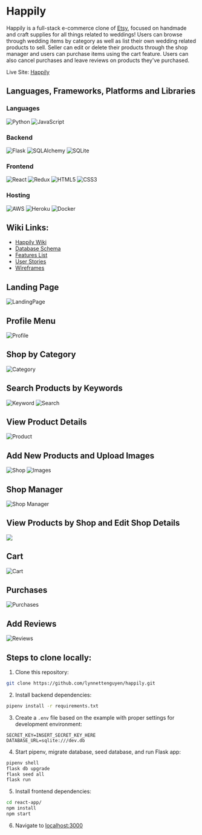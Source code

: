 # Happily

Happily is a full-stack e-commerce clone of [Etsy](https://www.etsy.com/), focused on handmade and craft supplies for all things related to weddings! Users can browse through wedding items by category as well as list their own wedding related products to sell. Seller can edit or delete their products through the shop manager and users can purchase items using the cart feature. Users can also cancel purchases and leave reviews on products they've purchased.

Live Site: [Happily](https://happily-crafts.herokuapp.com/)

## Languages, Frameworks, Platforms and Libraries

### Languages
![Python](https://img.shields.io/badge/python-3670A0?style=for-the-badge&logo=python&logoColor=ffdd54) ![JavaScript](https://img.shields.io/badge/javascript-%23323330.svg?style=for-the-badge&logo=javascript&logoColor=%23F7DF1E)

### Backend
![Flask](https://img.shields.io/badge/flask-%23000.svg?style=for-the-badge&logo=flask&logoColor=white) ![SQLAlchemy](https://img.shields.io/badge/SQLAlchemy-100000?style=for-the-badge&logo=sql&logoColor=BA1212&labelColor=AD0000&color=A90000) ![SQLite](https://img.shields.io/badge/sqlite-%2307405e.svg?style=for-the-badge&logo=sqlite&logoColor=white)

### Frontend
![React](https://img.shields.io/badge/react-%2320232a.svg?style=for-the-badge&logo=react&logoColor=%2361DAFB) ![Redux](https://img.shields.io/badge/redux-%23593d88.svg?style=for-the-badge&logo=redux&logoColor=white) ![HTML5](https://img.shields.io/badge/html5-%23E34F26.svg?style=for-the-badge&logo=html5&logoColor=white) ![CSS3](https://img.shields.io/badge/css3-%231572B6.svg?style=for-the-badge&logo=css3&logoColor=white)

### Hosting
![AWS](https://img.shields.io/badge/AWS-%23FF9900.svg?style=for-the-badge&logo=amazon-aws&logoColor=white) ![Heroku](https://img.shields.io/badge/heroku-%23430098.svg?style=for-the-badge&logo=heroku&logoColor=white) ![Docker](https://img.shields.io/badge/docker-%230db7ed.svg?style=for-the-badge&logo=docker&logoColor=white)

## Wiki Links:
* [Happily Wiki](https://github.com/lynnettenguyen/happily/wiki)
* [Database Schema](https://github.com/lynnettenguyen/happily/wiki/Database-Schema)
* [Features List](https://github.com/lynnettenguyen/happily/wiki/Features)
* [User Stories](https://github.com/lynnettenguyen/happily/wiki/User-Stories)
* [Wireframes](https://github.com/lynnettenguyen/happily/wiki/Wireframes)

## Landing Page
![LandingPage](https://user-images.githubusercontent.com/98368183/189550448-10137151-3df0-47c6-91c0-237eb8a89c05.png)

## Profile Menu
![Profile](https://user-images.githubusercontent.com/98368183/189198767-d2446ccd-fc7c-4da2-865c-287f4b55a7ca.png)

## Shop by Category
![Category](https://user-images.githubusercontent.com/98368183/189550512-e4117b64-8af4-4acc-8dff-acc11bf0ab23.png)

## Search Products by Keywords
![Keyword](https://user-images.githubusercontent.com/98368183/189196791-a7d8ef82-496f-4397-acd6-24cfb1b4c179.png)
![Search](https://user-images.githubusercontent.com/98368183/189550552-d7db556b-6e4e-4ab9-aa15-c49b3220ea77.png)

## View Product Details
![Product](https://user-images.githubusercontent.com/98368183/189035269-5fc21528-128c-4f03-915d-495e0fc9a6d1.png)

## Add New Products and Upload Images
![Shop](https://user-images.githubusercontent.com/98368183/189037556-5e7a4281-7a92-4b96-9866-bf7343804544.png)
![Images](https://user-images.githubusercontent.com/98368183/189039129-51ef2d27-9f05-4b52-a941-37d56b1bff61.png)

## Shop Manager
![Shop Manager](https://user-images.githubusercontent.com/98368183/189198578-61fdbe5c-1eb2-494f-ada6-c05524a50b2a.png)

## View Products by Shop and Edit Shop Details
![](https://user-images.githubusercontent.com/98368183/194156585-f0db8ee9-503e-48e7-9df4-145fb9d6832a.png)

## Cart
![Cart](https://user-images.githubusercontent.com/98368183/189198556-3c060b3f-59cb-428d-97d7-6baa319e4252.png)

## Purchases
![Purchases](https://user-images.githubusercontent.com/98368183/189035869-5703e2ca-434c-4aff-a76a-bff31172da4d.png)

## Add Reviews
![Reviews](https://user-images.githubusercontent.com/98368183/189035780-7664e7e8-b2e2-40f7-af8a-b27f9d3f57b3.png)

## Steps to clone locally:
1. Clone this repository:
```bash
git clone https://github.com/lynnettenguyen/happily.git
```

2. Install backend dependencies:

```bash
pipenv install -r requirements.txt
```

3. Create a `.env` file based on the example with proper settings for development environment:
```
SECRET_KEY=INSERT_SECRET_KEY_HERE
DATABASE_URL=sqlite:///dev.db
```

4. Start pipenv, migrate database, seed database, and run Flask app:

```bash
pipenv shell
flask db upgrade
flask seed all
flask run
```

5. Install frontend dependencies:

```bash
cd react-app/
npm install
npm start
```

6. Navigate to [localhost:3000](http://localhost:3000)
